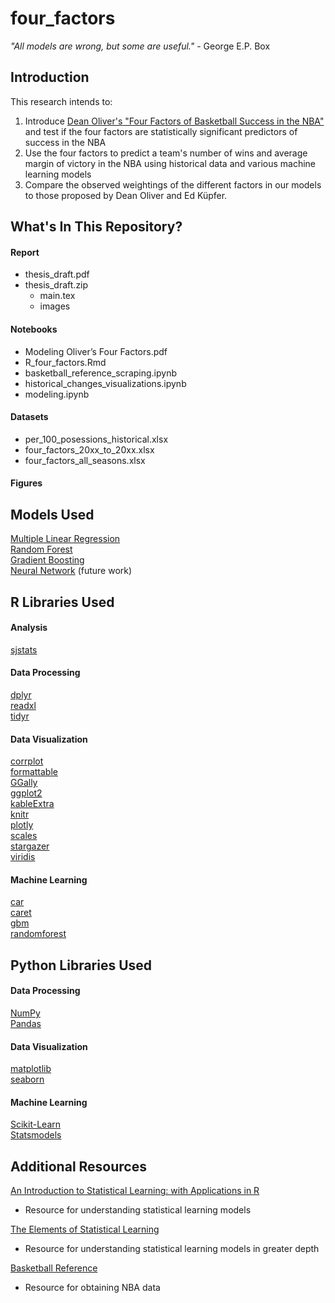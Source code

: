 # four_factors

_"All models are wrong, but some are useful."_ - George E.P. Box

## Introduction

This research intends to:


1) Introduce [Dean Oliver's](http://www.basketballonpaper.com/)[ "Four Factors of Basketball Success in the NBA"](https://www.basketball-reference.com/about/factors.html) and test if the four factors are statistically significant predictors of success in the NBA
2) Use the four factors to predict a team's number of wins and average margin of victory in the NBA using historical data and various machine learning models 
3) Compare the observed weightings of the different factors in our models to those proposed by Dean Oliver and Ed Küpfer.

## What's In This Repository?

#### Report
  * thesis_draft.pdf
  * thesis_draft.zip
      * main.tex
      * images
      
#### Notebooks
  * Modeling Oliver’s Four Factors.pdf <br>
  * R_four_factors.Rmd <br>
  * basketball_reference_scraping.ipynb <br>
  * historical_changes_visualizations.ipynb <br>
  * modeling.ipynb <br>

#### Datasets 
  * per_100_posessions_historical.xlsx
  * four_factors_20xx_to_20xx.xlsx
  * four_factors_all_seasons.xlsx

#### Figures

## Models Used

[Multiple Linear Regression](https://faculty.marshall.usc.edu/gareth-james/ISL/ISLR%20Seventh%20Printing.pdf#page=83)<br>
[Random Forest](https://faculty.marshall.usc.edu/gareth-james/ISL/ISLR%20Seventh%20Printing.pdf#page=328)<br>
[Gradient Boosting](https://web.stanford.edu/~hastie/Papers/ESLII.pdf#page=378)<br>
[Neural Network](https://web.stanford.edu/~hastie/Papers/ESLII.pdf#page=411) (future work)

## R Libraries Used

#### Analysis
[sjstats](https://cran.r-project.org/web/packages/sjstata/index.html)<br>

#### Data Processing
[dplyr](https://cran.r-project.org/web/packages/dplyr/index.html)<br>
[readxl](https://cran.r-project.org/web/packages/readxl/index.html)<br>
[tidyr](https://cran.r-project.org/web/packages/tidyr/index.html)<br>

#### Data Visualization
[corrplot](https://cran.r-project.org/web/packages/corrplot/index.html)<br>
[formattable](https://cran.r-project.org/web/packages/formattable/index.html)<br>
[GGally](https://cran.r-project.org/web/packages/GGally/index.html)<br>
[ggplot2](https://cran.r-project.org/web/packages/ggplot2/index.html)<br>
[kableExtra](https://cran.r-project.org/web/packages/kableExtra/index.html)<br>
[knitr](https://cran.r-project.org/web/packages/knitr/index.html)<br>
[plotly](https://cran.r-project.org/web/packages/plotly/index.html)<br>
[scales](https://cran.r-project.org/web/packages/scales/index.html)<br>
[stargazer](https://cran.r-project.org/web/packages/stargazer/index.html)<br>
[viridis](https://cran.r-project.org/web/packages/viridis/index.html)<br>

#### Machine Learning
[car](https://cran.r-project.org/web/packages/car/index.html)<br>
[caret](https://cran.r-project.org/web/packages/caret/index.html)<br>
[gbm](https://cran.r-project.org/web/packages/gbm/index.html)<br>
[randomforest](https://cran.r-project.org/web/packages/randomforest/index.html)<br>

## Python Libraries Used

#### Data Processing
[NumPy](https://numpy.org/)<br>
[Pandas](https://pandas.pydata.org/)<br>

#### Data Visualization
[matplotlib](https://matplotlib.org/)<br>
[seaborn](https://seaborn.pydata.org/)<br>

#### Machine Learning
[Scikit-Learn](https://scikit-learn.org/stable/)<br>
[Statsmodels](https://www.statsmodels.org/dev/index.html)<br>

## Additional Resources

[An Introduction to Statistical Learning: with Applications in R](https://faculty.marshall.usc.edu/gareth-james/ISL/ISLR%20Seventh%20Printing.pdf)<br>
* Resource for understanding statistical learning models

[The Elements of Statistical Learning](https://web.stanford.edu/~hastie/Papers/ESLII.pdf)<br>
* Resource for understanding statistical learning models in greater depth

[Basketball Reference](www.basketball-reference.com)
* Resource for obtaining NBA data
